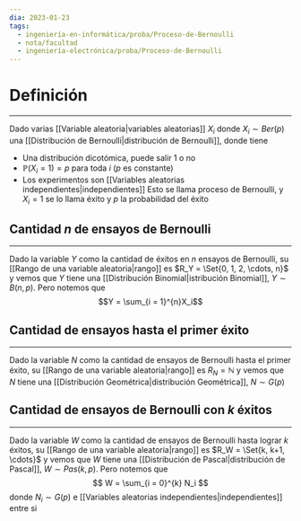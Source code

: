 ```yaml
---
dia: 2023-01-23
tags:
  - ingeniería-en-informática/proba/Proceso-de-Bernoulli
  - nota/facultad
  - ingeniería-electrónica/proba/Proceso-de-Bernoulli
---
```

# Definición
---
Dado varias [[Variable aleatoria|variables aleatorias]] $X_i$ donde $X_i \sim Ber(p)$ una [[Distribución de Bernoulli|distribución de Bernoulli]], donde tiene 
* Una distribución dicotómica, puede salir $1$ o no
* $\mathbb{P}(X_i = 1) = p$ para toda $i$ ($p$ es constante)
* Los experimentos son [[Variables aleatorias independientes|independientes]]
Esto se llama proceso de Bernoulli, y $X_i = 1$ se lo llama éxito y $p$ la probabilidad del éxito


## Cantidad $n$ de ensayos de Bernoulli
---
Dado la variable $Y$ como la cantidad de éxitos en $n$ ensayos de Bernoulli, su [[Rango de una variable aleatoria|rango]] es $R_Y = \Set{0, 1, 2, \cdots, n}$ y vemos que $Y$ tiene una [[Distribución Binomial|istribución Binomial]], $Y \sim B(n, p)$. Pero notemos que $$Y = \sum_{i = 1}^{n}X_i$$

## Cantidad de ensayos hasta el primer éxito
---
Dado la variable $N$ como la cantidad de ensayos de Bernoulli hasta el primer éxito, su [[Rango de una variable aleatoria|rango]] es $R_N = \mathbb{N}$ y vemos que $N$ tiene una [[Distribución Geométrica|distribución Geométrica]], $N \sim G(p)$


## Cantidad de ensayos de Bernoulli con $k$ éxitos
---
Dado la variable $W$ como la cantidad de ensayos de Bernoulli hasta lograr $k$ éxitos, su [[Rango de una variable aleatoria|rango]] es $R_W = \Set{k, k+1, \cdots}$ y vemos que $W$ tiene una [[Distribución de Pascal|distribución de Pascal]], $W \sim Pas(k, p)$. Pero notemos que $$ W = \sum_{i = 0}^{k} N_i $$ donde $N_i \sim G(p)$ e [[Variables aleatorias independientes|independientes]] entre si